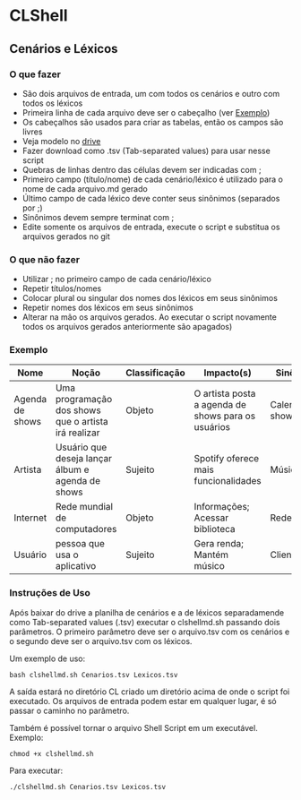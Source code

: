 # CLShell

## Cenários e Léxicos

### O que fazer
* São dois arquivos de entrada, um com todos os cenários e outro com todos os léxicos
* Primeira linha de cada arquivo deve ser o cabeçalho (ver [Exemplo](#Exemplo))
* Os cabeçalhos são usados para criar as tabelas, então os campos são livres
* Veja modelo no [drive](https://docs.google.com/spreadsheets/d/1iN2dwby5QizNvTyToRokk6zpiTHsuqBnQFP9nqBGVTw/edit?usp=sharing)
* Fazer download como .tsv (Tab-separated values) para usar nesse script
* Quebras de linhas dentro das células devem ser indicadas com ;
* Primeiro campo (título/nome) de cada cenário/léxico é utilizado para o nome de cada arquivo.md gerado
* Último campo de cada léxico deve conter seus sinônimos (separados por ;)
* Sinônimos devem sempre terminat com ;
* Edite somente os arquivos de entrada, execute o script e substitua os arquivos gerados no git

### O que não fazer
* Utilizar ; no primeiro campo de cada cenário/léxico
* Repetir títulos/nomes
* Colocar plural ou singular dos nomes dos léxicos em seus sinônimos
* Repetir nomes dos léxicos em seus sinônimos
* Alterar na mão os arquivos gerados. Ao executar o script novamente todos os arquivos gerados anteriormente são apagados)

### Exemplo
Nome | Noção | Classificação | Impacto(s) | Sinônimo(s)
--- | --- | --- | --- | ---
Agenda de shows | Uma programação dos shows que o artista irá realizar | Objeto | O artista posta a agenda de shows para os usuários | Calendario de shows;
Artista | Usuário que deseja lançar álbum e agenda de shows | Sujeito | Spotify oferece mais funcionalidades | Músico;Cantor;
Internet | Rede mundial de computadores | Objeto | Informações; Acessar biblioteca | Rede mundial;
Usuário | pessoa que usa o aplicativo | Sujeito | Gera renda; Mantém músico | Cliente;

### Instruções de Uso
Após baixar do drive a planilha de cenários e a de léxicos separadamende como Tab-separated values (.tsv) executar o clshellmd.sh passando dois parâmetros. O primeiro parâmetro deve ser o arquivo.tsv com os cenários e o segundo deve ser o arquivo.tsv com os léxicos.

Um exemplo de uso:
```shell
bash clshellmd.sh Cenarios.tsv Lexicos.tsv
```

A saída estará no diretório CL criado um diretório acima de onde o script foi executado.
Os arquivos de entrada podem estar em qualquer lugar, é só passar o caminho no parâmetro.

Também é possível tornar o arquivo Shell Script em um executável. Exemplo:
```shell
chmod +x clshellmd.sh
```

Para executar:
```shell
./clshellmd.sh Cenarios.tsv Lexicos.tsv
```
